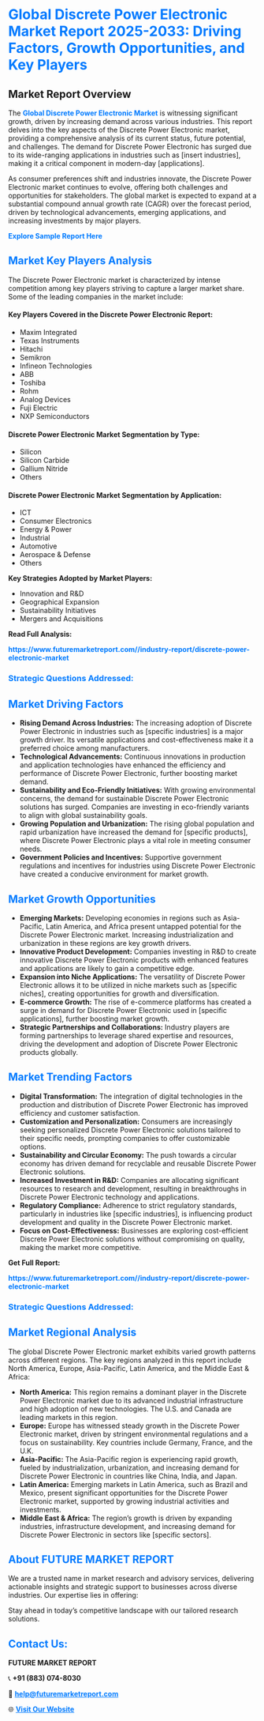 <h1 style="color: #007BFF;">Global Discrete Power Electronic Market Report 2025-2033: Driving Factors, Growth Opportunities, and Key Players</h1>

<section id="overview">
<h2>Market Report Overview</h2>
<p>The <a href="https://www.futuremarketreport.com//industry-report/discrete-power-electronic-market" style="color: #007BFF; text-decoration: none;"><strong>Global Discrete Power Electronic Market</strong></a> is witnessing significant growth, driven by increasing demand across various industries. This report delves into the key aspects of the Discrete Power Electronic market, providing a comprehensive analysis of its current status, future potential, and challenges. The demand for Discrete Power Electronic has surged due to its wide-ranging applications in industries such as [insert industries], making it a critical component in modern-day [applications].</p>
<p>As consumer preferences shift and industries innovate, the Discrete Power Electronic market continues to evolve, offering both challenges and opportunities for stakeholders. The global market is expected to expand at a substantial compound annual growth rate (CAGR) over the forecast period, driven by technological advancements, emerging applications, and increasing investments by major players.</p>
</section>

<section id="overview">
<p><a href="https://www.futuremarketreport.com//request-sample/reportId=76762" style="color: #007BFF; text-decoration: none;"><strong>Explore Sample Report Here</strong></a></p>
</section>

<section id="key-players">
<h2 style="color: #007BFF;">Market Key Players Analysis</h2>
<p>The Discrete Power Electronic market is characterized by intense competition among key players striving to capture a larger market share. Some of the leading companies in the market include:</p>
<h4>Key Players Covered in the Discrete Power Electronic Report:</h4>
<ul><li>Maxim Integrated</li><li>Texas Instruments</li><li>Hitachi</li><li>Semikron</li><li>Infineon Technologies</li><li>ABB</li><li>Toshiba</li><li>Rohm</li><li>Analog Devices</li><li>Fuji Electric</li><li>NXP Semiconductors</li></ul>
<h4>Discrete Power Electronic Market Segmentation by Type:</h4>
<ul><li>Silicon</li><li>Silicon Carbide</li><li>Gallium Nitride</li><li>Others</li></ul>

<h4>Discrete Power Electronic Market Segmentation by Application:</h4>
<ul><li>ICT</li><li>Consumer Electronics</li><li>Energy &amp; Power</li><li>Industrial</li><li>Automotive</li><li>Aerospace &amp; Defense</li><li>Others</li></ul>
<p><strong>Key Strategies Adopted by Market Players:</strong></p>
<ul>
<li>Innovation and R&D</li>
<li>Geographical Expansion</li>
<li>Sustainability Initiatives</li>
<li>Mergers and Acquisitions</li>
</ul>
</section>

<section>
<p><strong>Read Full Analysis: </strong></p><a href="https://www.futuremarketreport.com//industry-report/discrete-power-electronic-market" style="color: #007BFF; text-decoration: none;"><strong>https://www.futuremarketreport.com//industry-report/discrete-power-electronic-market</strong></a>
<h3 style="color: #007BFF;">Strategic Questions Addressed:</h3>
</section>

<section id="driving-factors">
<h2 style="color: #007BFF;">Market Driving Factors</h2>
<ul>
<li><strong>Rising Demand Across Industries:</strong> The increasing adoption of Discrete Power Electronic in industries such as [specific industries] is a major growth driver. Its versatile applications and cost-effectiveness make it a preferred choice among manufacturers.</li>
<li><strong>Technological Advancements:</strong> Continuous innovations in production and application technologies have enhanced the efficiency and performance of Discrete Power Electronic, further boosting market demand.</li>
<li><strong>Sustainability and Eco-Friendly Initiatives:</strong> With growing environmental concerns, the demand for sustainable Discrete Power Electronic solutions has surged. Companies are investing in eco-friendly variants to align with global sustainability goals.</li>
<li><strong>Growing Population and Urbanization:</strong> The rising global population and rapid urbanization have increased the demand for [specific products], where Discrete Power Electronic plays a vital role in meeting consumer needs.</li>
<li><strong>Government Policies and Incentives:</strong> Supportive government regulations and incentives for industries using Discrete Power Electronic have created a conducive environment for market growth.</li>
</ul>
</section>

<section id="growth-opportunities">
<h2 style="color: #007BFF;">Market Growth Opportunities</h2>
<ul>
<li><strong>Emerging Markets:</strong> Developing economies in regions such as Asia-Pacific, Latin America, and Africa present untapped potential for the Discrete Power Electronic market. Increasing industrialization and urbanization in these regions are key growth drivers.</li>
<li><strong>Innovative Product Development:</strong> Companies investing in R&D to create innovative Discrete Power Electronic products with enhanced features and applications are likely to gain a competitive edge.</li>
<li><strong>Expansion into Niche Applications:</strong> The versatility of Discrete Power Electronic allows it to be utilized in niche markets such as [specific niches], creating opportunities for growth and diversification.</li>
<li><strong>E-commerce Growth:</strong> The rise of e-commerce platforms has created a surge in demand for Discrete Power Electronic used in [specific applications], further boosting market growth.</li>
<li><strong>Strategic Partnerships and Collaborations:</strong> Industry players are forming partnerships to leverage shared expertise and resources, driving the development and adoption of Discrete Power Electronic products globally.</li>
</ul>
</section>

<section id="trending-factors">
<h2 style="color: #007BFF;">Market Trending Factors</h2>
<ul>
<li><strong>Digital Transformation:</strong> The integration of digital technologies in the production and distribution of Discrete Power Electronic has improved efficiency and customer satisfaction.</li>
<li><strong>Customization and Personalization:</strong> Consumers are increasingly seeking personalized Discrete Power Electronic solutions tailored to their specific needs, prompting companies to offer customizable options.</li>
<li><strong>Sustainability and Circular Economy:</strong> The push towards a circular economy has driven demand for recyclable and reusable Discrete Power Electronic solutions.</li>
<li><strong>Increased Investment in R&D:</strong> Companies are allocating significant resources to research and development, resulting in breakthroughs in Discrete Power Electronic technology and applications.</li>
<li><strong>Regulatory Compliance:</strong> Adherence to strict regulatory standards, particularly in industries like [specific industries], is influencing product development and quality in the Discrete Power Electronic market.</li>
<li><strong>Focus on Cost-Effectiveness:</strong> Businesses are exploring cost-efficient Discrete Power Electronic solutions without compromising on quality, making the market more competitive.</li>
</ul>
</section>

<section>
<p><strong>Get Full Report: </strong></p><a href="https://www.futuremarketreport.com//industry-report/discrete-power-electronic-market" style="color: #007BFF; text-decoration: none;"><strong>https://www.futuremarketreport.com//industry-report/discrete-power-electronic-market</strong></a>
<h3 style="color: #007BFF;">Strategic Questions Addressed:</h3>
</section>


<section id="regional-analysis">
<h2 style="color: #007BFF;">Market Regional Analysis</h2>
<p>The global Discrete Power Electronic market exhibits varied growth patterns across different regions. The key regions analyzed in this report include North America, Europe, Asia-Pacific, Latin America, and the Middle East & Africa:</p>
<ul>
<li><strong>North America:</strong> This region remains a dominant player in the Discrete Power Electronic market due to its advanced industrial infrastructure and high adoption of new technologies. The U.S. and Canada are leading markets in this region.</li>
<li><strong>Europe:</strong> Europe has witnessed steady growth in the Discrete Power Electronic market, driven by stringent environmental regulations and a focus on sustainability. Key countries include Germany, France, and the U.K.</li>
<li><strong>Asia-Pacific:</strong> The Asia-Pacific region is experiencing rapid growth, fueled by industrialization, urbanization, and increasing demand for Discrete Power Electronic in countries like China, India, and Japan.</li>
<li><strong>Latin America:</strong> Emerging markets in Latin America, such as Brazil and Mexico, present significant opportunities for the Discrete Power Electronic market, supported by growing industrial activities and investments.</li>
<li><strong>Middle East & Africa:</strong> The region’s growth is driven by expanding industries, infrastructure development, and increasing demand for Discrete Power Electronic in sectors like [specific sectors].</li>
</ul>
</section>

<footer>
<h2 style="color: #007BFF;">About FUTURE MARKET REPORT</h2>
<p>We are a trusted name in market research and advisory services, delivering actionable insights and strategic support to businesses across diverse industries. Our expertise lies in offering:</p>

<p>Stay ahead in today’s competitive landscape with our tailored research solutions.</p>

<h2 style="color: #007BFF;">Contact Us:</h2>
<p><strong>FUTURE MARKET REPORT</strong></p>
<p>📞 <strong>+91 (883) 074-8030</strong></p>
<p>📧 <strong><a href="mailto:help@futuremarketreport.com" style="color: #007BFF;">help@futuremarketreport.com</a></strong></p>
<p>🌐 <strong><a href="https://www.futuremarketreport.com/" style="color: #007BFF;">Visit Our Website</a></strong></p>
</footer>